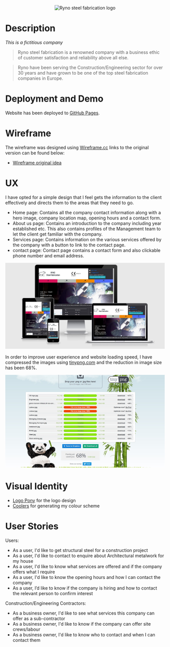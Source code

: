 
<p align="center">
  <img src="https://github.com/NFox13/MS1---UCFD/blob/master/assets/images/RYNO.jpg?raw=true" alt="Ryno steel fabrication logo"/>
</p>

# Description

*This is a fictitious company*

> Ryno steel fabrication is a renowned company with a business ethic of customer satisfaction and reliability above all else.

> Ryno have been serving the Construction/Engineering sector for over 30 years and have grown to be one of the top steel fabrication companies in Europe.

# Deployment and Demo

Website has been deployed to [GitHub Pages](https://nfox13.github.io/MS1---UCFD/).

# Wireframe

The wireframe was designed using [Wireframe.cc]( https://wireframe.cc/) links to the original version can be found below:

- [Wireframe original idea](assets/images/wireframe.jpg)

# UX

I have opted for a simple design that I feel gets the information to the client effectively and directs them to the areas that they need to go.

- Home page: Contains all the company contact information along with a hero image, company location map, opening hours and a contact form.
- About us page: Contains an introduction to the company including year established etc. This also contains profiles of the Management team to let the client get familiar with the company.
- Services page: Contains information on the various services offered by the company with a button to link to the contact page.
- contact page: Contact page contains a contact form and also clickable phone number and email address.

![Image showing responsiveness with different monitors](assets/images/Responsive.jpg)

In order to improve user experience and website loading speed, I have compressed the images using [tinypng.com](https://tinypng.com/) and the reduction in image size has been 68%.

![tinypng image saving results](assets/images/tinypng.jpg)

# Visual Identity

- [Logo Pony](https://www.logopony.com/) for the logo design
- [Coolers](https://coolors.co/) for generating my colour scheme


# User Stories

Users:

- As a user, I'd like to get structural steel for a construction project
- As a user, I'd like to contact to enquire about Architectural metalwork for my house
- As a user, I'd like to know what services are offered and if the company offers what I require
- As a user, I'd like to know the opening hours and how I can contact the company
- As a user, I’d like to know if the company is hiring and how to contact the relevant person to confirm interest

Construction/Engineering Contractors:

- As a business owner, I'd like to see what services this company can offer as a sub-contractor
- As a business owner, I'd like to know if the company can offer site crews/labour
- As a business owner, I'd like to know who to contact and when I can contact them
